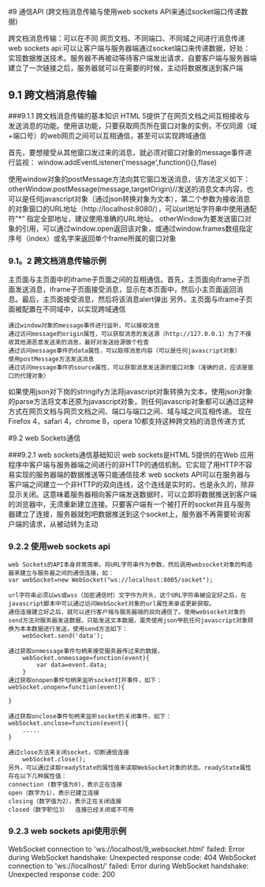 #9 通信API (跨文档消息传输与使用web sockets API来通过socket端口传递数据)

跨文档消息传输：可以在不同 网页文档、不同端口、不同域之间进行消息传递
web sockets api:可以让客户端与服务器端通过socket端口来传递数据，好处：实现数据推送技术。服务器不再被动等待客户端发出请求，自要客户端与服务器端建立了一次链接之后，服务器就可以在需要的时候，主动将数据推送到客户端

## 9.1 跨文档消息传输

###9.1.1 跨文档消息传输的基本知识
HTML 5提供了在网页文档之间互相接收与发送消息的功能。使用该功能，只要获取网页所在窗口对象的实例，不仅同源（域+端口号）的web网页之间可以互相通信，甚至可以实现跨域通信

首先，要想接受从其他窗口发过来的消息，就必须对窗口对象的message事件进行监视：
window.addEventListener('message',function(){},flase)

使用window对象的postMessage方法向其它窗口发送消息，该方法定义如下：
	otherWindow.postMessage(message,targetOrigin)//发送的消息文本内容，也可以是任何javascript对象（通过json转换对象为文本），第二个参数为接收消息的对象窗口的URL地址（http://localhost:8080/），可以url地址字符串中使用通配符”*“ 指定全部地址，建议使用准确的URL地址。 otherWindow为要发送窗口对象的引用，可以通过window.open返回该对象，或通过window.frames数组指定序号（index）或名字来返回单个frame所属的窗口对象

### 9.1。2 跨文档消息传输示例
主页面与主页面中的iframe子页面之间的互相通信。首先，主页面向iframe子页面发送消息，iframe子页面接受消息，显示在本页面中，然后小主页面返回消息。最后，主页面接受消息，然后将该消息alert弹出
另外，主页面与iframe子页面被配置在不同域中，以实现跨域通信

	通过window对象的message事件进行监听，可以接收消息
	通过访问message的origin属性，可以获取消息的发送源（http://127.0.0.1）为了不接收其他源恶意发送来的消息，最好对发送给源做个检查
	通过访问message事件的data属性，可以取得消息内容（可以是任何javascript对象）
	使用postMessage方法发送消息
	通过访问message事件的source属性，可以获取消息发送源的窗口对象（准确的说，应该是窗口的代理对象）

如果使用json对下岗的stringify方法将javascript对象转换为文本，使用json对象的parse方法将文本还原为javascript对象，则任何javascrip对象都可以通过这种方式在网页文档与网页文档之间、端口与端口之间、域与域之间互相传递。
现在 Firefox 4，safari 4，chrome 8，opera 10都支持这种跨文档的消息传递方式

#9.2 web Sockets通信

###9.2.1 web sockets通信基础知识
	web sockets是HTML 5提供的在Web 应用程序中客户端与服务器端之间进行的非HTTP的通信机制。它实现了用HTTP不容易实现的服务器端的数据推送等只能通信技术
	web sockets API可以在服务器与客户端之间建立一个非HTTP的双向连线，这个连线是实时的，也是永久的，除非显示关闭。这意味着服务器相向客户端发送数据时，可以立即将数据推送到客户端的浏览器中，无须重新建立连接。只要客户端有一个被打开的socket并且与服务器建立了连接，服务器就剋吧数据推送到这个socket上，服务器不再需要轮询客户端的请求，从被动转为主动

### 9.2.2 使用web sockets api
	web Sockets的API本身非常简单。将URL字符串作为参数，然后调用websocket对象的构造器来建立与服务器之间的通信连接，如：
	var webSocket=new WebSocket("ws://localhost:8005/socket");

	url字符串必须以ws或wss（加密通信时）文字作为开头，这个URL字符串被设定好之后，在javascript脚本中可以通过访问WebSocket对象的url属性来承诺更新获取。
	通信连接建立好之后，就可以进行客户端与服务器端的双向通信了。使用websocket对象的send方法对服务器发送数据，只能发送文本数据，蛋壳使用json甲肮任何javascript对象转换为本本数据进行发送，使用send方法如下：
		webSocket.send('data');

	通过获取onmessage事件句柄来接受服务器传过来的数据，
		webSocket.onmessage=function(event){
			var data=event.data;
		}
	通过获取onopen事件句柄来监听socket打开事件，如下：
	webSocket.onopen=function(event){
		
	}

	通过获取onclose事件句柄来监听socket的关闭事件，如下：
	webSocket.onclose=function(event){
		.....
	}

	通过close方法来关闭socket，切断通信连接
		webSocket.close();
	另外，可以通过读取readyState的属性值来读取WebSocket对象的状态。readyState属性存在以下几种属性值：
	connection (数字值为0)，表示正在连接
	open（数字为1），表示已建立连接
	closing（数字值为2），表示正在关闭连接
	closed（数字职位3）  连接已经关闭或不可用

### 9.2.3 web sockets api使用示例

WebSocket connection to 'ws://localhost/9_websocket.html' failed: Error during WebSocket handshake: Unexpected response code: 404
WebSocket connection to 'ws://localhost/' failed: Error during WebSocket handshake: Unexpected response code: 200